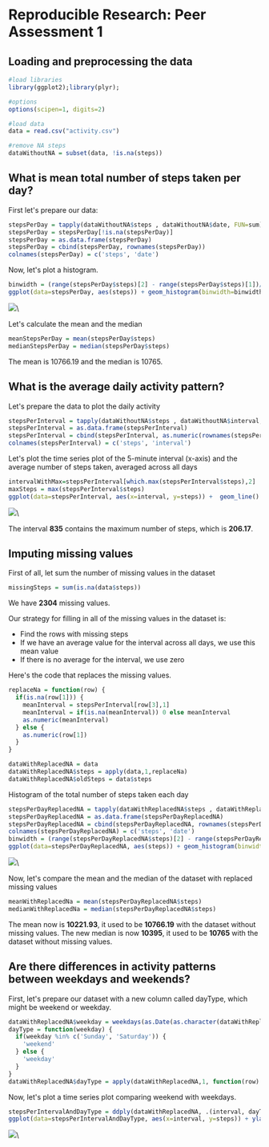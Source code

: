 # Reproducible Research: Peer Assessment 1


## Loading and preprocessing the data

```r
#load libraries
library(ggplot2);library(plyr);

#options
options(scipen=1, digits=2)

#load data
data = read.csv("activity.csv")

#remove NA steps
dataWithoutNA = subset(data, !is.na(steps))
```
## What is mean total number of steps taken per day?
First let's prepare our data:

```r
stepsPerDay = tapply(dataWithoutNA$steps , dataWithoutNA$date, FUN=sum)
stepsPerDay = stepsPerDay[!is.na(stepsPerDay)]
stepsPerDay = as.data.frame(stepsPerDay)
stepsPerDay = cbind(stepsPerDay, rownames(stepsPerDay))
colnames(stepsPerDay) = c('steps', 'date')
```

Now, let's plot a histogram.

```r
binwidth = (range(stepsPerDay$steps)[2] - range(stepsPerDay$steps)[1])/10
ggplot(data=stepsPerDay, aes(steps)) + geom_histogram(binwidth=binwidth) + geom_vline(aes(xintercept=mean(steps)), color="red", linetype="dashed", size=1)
```

![](PA1_template_files/figure-html/unnamed-chunk-3-1.png)\

Let's calculate the mean and the median

```r
meanStepsPerDay = mean(stepsPerDay$steps)
medianStepsPerDay = median(stepsPerDay$steps)
```

The mean is 10766.19 and the median is 10765.

## What is the average daily activity pattern?

Let's prepare the data to plot the daily activity

```r
stepsPerInterval = tapply(dataWithoutNA$steps , dataWithoutNA$interval, FUN=mean)
stepsPerInterval = as.data.frame(stepsPerInterval)
stepsPerInterval = cbind(stepsPerInterval, as.numeric(rownames(stepsPerInterval)))
colnames(stepsPerInterval) = c('steps', 'interval')
```

Let's plot the time series plot of the 5-minute interval (x-axis) and the average number of steps taken, averaged across all days

```r
intervalWithMax=stepsPerInterval[which.max(stepsPerInterval$steps),2]
maxSteps = max(stepsPerInterval$steps)
ggplot(data=stepsPerInterval, aes(x=interval, y=steps)) +  geom_line() + ylab("Number of steps") + geom_vline(aes(xintercept=intervalWithMax), color="red", linetype="dashed", size=1)
```

![](PA1_template_files/figure-html/unnamed-chunk-6-1.png)\

The interval **835** contains the maximum number of steps, which is **206.17**. 

## Imputing missing values

First of all, let sum the number of missing values in the dataset

```r
missingSteps = sum(is.na(data$steps))
```
We have **2304** missing values.

Our strategy for filling in all of the missing values in the dataset is:
  
  * Find the rows with missing steps
  * If we have an average value for the interval across all days, we use this mean value
  * If there is no average for the interval, we use zero
  
Here's the code that replaces the missing values.

```r
replaceNa = function(row) {
  if(is.na(row[1])) {
    meanInterval = stepsPerInterval[row[3],1]
    meanInterval = if(is.na(meanInterval)) 0 else meanInterval
    as.numeric(meanInterval)
  } else {
    as.numeric(row[1])
  }
}

dataWithReplacedNA = data
dataWithReplacedNA$steps = apply(data,1,replaceNa)
dataWithReplacedNA$oldSteps = data$steps
```

Histogram of the total number of steps taken each day

```r
stepsPerDayReplacedNA = tapply(dataWithReplacedNA$steps , dataWithReplacedNA$date, FUN=sum)
stepsPerDayReplacedNA = as.data.frame(stepsPerDayReplacedNA)
stepsPerDayReplacedNA = cbind(stepsPerDayReplacedNA, rownames(stepsPerDayReplacedNA))
colnames(stepsPerDayReplacedNA) = c('steps', 'date')
binwidth = (range(stepsPerDayReplacedNA$steps)[2] - range(stepsPerDayReplacedNA$steps)[1])/20
ggplot(data=stepsPerDayReplacedNA, aes(steps)) + geom_histogram(binwidth=binwidth) + geom_vline(aes(xintercept=mean(steps)), color="red", linetype="dashed", size=1)
```

![](PA1_template_files/figure-html/unnamed-chunk-9-1.png)\

Now, let's compare the mean and the median of the dataset with replaced missing values

```r
meanWithReplacedNa = mean(stepsPerDayReplacedNA$steps)
medianWithReplacedNa = median(stepsPerDayReplacedNA$steps)
```

The mean now is **10221.93**, it used to be **10766.19** with the dataset without missing values. The new median is now  **10395**, it used to be **10765** with the dataset without missing values.

## Are there differences in activity patterns between weekdays and weekends?

First, let's prepare our dataset with a new column called dayType, which might be weekend or weekday.

```r
dataWithReplacedNA$weekday = weekdays(as.Date(as.character(dataWithReplacedNA$date))) 
dayType = function(weekday) {
  if(weekday %in% c('Sunday', 'Saturday')) {
    'weekend'
  } else {
    'weekday'
  }
}
dataWithReplacedNA$dayType = apply(dataWithReplacedNA,1, function(row) {dayType(row['weekday'])})
```


Now, let's plot a time series plot comparing weekend with weekdays. 

```r
stepsPerIntervalAndDayType = ddply(dataWithReplacedNA, .(interval, dayType), summarize, steps=sum(steps))
ggplot(data=stepsPerIntervalAndDayType, aes(x=interval, y=steps)) + ylab("Number of steps") +  geom_line() + facet_wrap(~ dayType, ncol=1)
```

![](PA1_template_files/figure-html/unnamed-chunk-12-1.png)\

